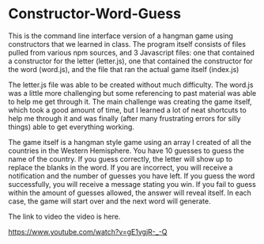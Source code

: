 # Constructor-Word-Guess

This is the command line interface version of a hangman game using constructors that we learned in class. The program itself consists of files pulled from various npm sources, and 3 Javascript files: one that contained a constructor for the letter (letter.js), one that contained the constructor for the word (word.js), and the file that ran the actual game itself (index.js)

The letter.js file was able to be created without much difficulty. The word.js was a little more challenging but some referencing to past material was able to help me get through it. The main challenge was creating the game itself, which took a good amount of time, but I learned a lot of neat shortcuts to help me through it and was finally (after many frustrating errors for silly things) able to get everything working. 

The game itself is a hangman style game using an array I created of all the countries in the Western Hemisphere. You have 10 guesses to guess the name of the country. If you guess correctly, the letter will show up to replace the blanks in the word. If you are incorrect, you will receive a notification and the number of guesses you have left. If you guess the word successfully, you will receive a message stating you win. If you fail to guess within the amount of guesses allowed, the answer will reveal itself. In each case, the game will start over and the next word will generate. 

The link to video the video is here. 

https://www.youtube.com/watch?v=gE1vgjR-_-Q
